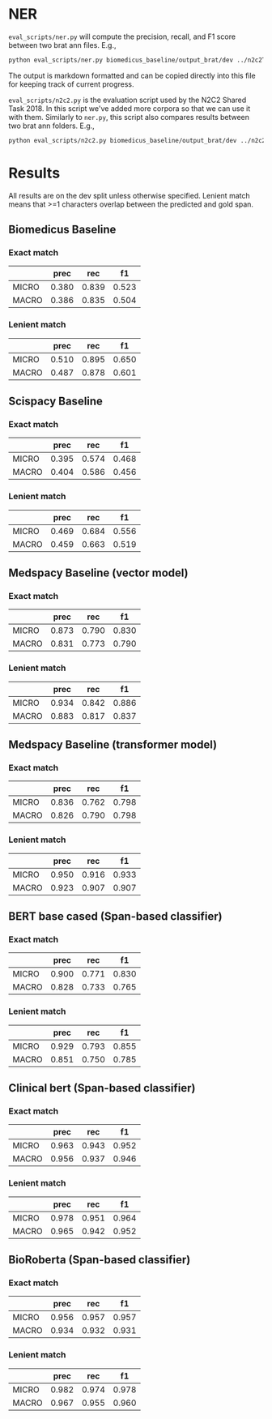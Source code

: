 # NER
`eval_scripts/ner.py` will compute the precision, recall, and F1 score between two brat ann files. E.g.,

```bash
python eval_scripts/ner.py biomedicus_baseline/output_brat/dev ../n2c2Track1TrainingData/data/dev/
```

The output is markdown formatted and can be copied directly into this file for keeping track of current progress.

`eval_scripts/n2c2.py` is the evaluation script used by the N2C2 Shared Task 2018. In this script we've added more corpora so that we can use it with them. Similarly to `ner.py`, this script also compares results between two brat ann folders. E.g.,

```bash
python eval_scripts/n2c2.py biomedicus_baseline/output_brat/dev ../n2c2Track1TrainingData/data/dev/ --ner-eval-corpus n2c2
```


# Results
All results are on the dev split unless otherwise specified.
Lenient match means that >=1 characters overlap between the predicted and gold span.

## Biomedicus Baseline
### Exact match
|      | prec  | rec   | f1    |
|------|-------|-------|-------|
|MICRO | 0.380 | 0.839 | 0.523 |
|MACRO | 0.386 | 0.835 | 0.504 |

### Lenient match
|      | prec  | rec   | f1    |
|------|-------|-------|-------|
|MICRO | 0.510 | 0.895 | 0.650 |
|MACRO | 0.487 | 0.878 | 0.601 |


## Scispacy Baseline
### Exact match
|      | prec  | rec   | f1    |
|------|-------|-------|-------|
|MICRO | 0.395 | 0.574 | 0.468 |
|MACRO | 0.404 | 0.586 | 0.456 |

### Lenient match
|      | prec  | rec   | f1    |
|------|-------|-------|-------|
|MICRO | 0.469 | 0.684 | 0.556 |
|MACRO | 0.459 | 0.663 | 0.519 |

## Medspacy Baseline (vector model)
### Exact match
|      | prec  | rec   | f1    |
|------|-------|-------|-------|
|MICRO | 0.873 | 0.790 | 0.830 |
|MACRO | 0.831 | 0.773 | 0.790 |

### Lenient match
|      | prec  | rec   | f1    |
|------|-------|-------|-------|
|MICRO | 0.934 | 0.842 | 0.886 |
|MACRO | 0.883 | 0.817 | 0.837 |

## Medspacy Baseline (transformer model)
### Exact match
|      | prec  | rec   | f1    |
|------|-------|-------|-------|
|MICRO | 0.836 | 0.762 | 0.798 |
|MACRO | 0.826 | 0.790 | 0.798 |

### Lenient match
|      | prec  | rec   | f1    |
|------|-------|-------|-------|
|MICRO | 0.950 | 0.916 | 0.933 |
|MACRO | 0.923 | 0.907 | 0.907 |

## BERT base cased (Span-based classifier)
### Exact match
|      | prec  | rec   | f1    |
|------|-------|-------|-------|
|MICRO | 0.900 | 0.771 | 0.830 |
|MACRO | 0.828 | 0.733 | 0.765 |

### Lenient match
|      | prec  | rec   | f1    |
|------|-------|-------|-------|
|MICRO | 0.929 | 0.793 | 0.855 |
|MACRO | 0.851 | 0.750 | 0.785 |

## Clinical bert (Span-based classifier)
### Exact match
|      | prec  | rec   | f1    |
|------|-------|-------|-------|
|MICRO | 0.963 | 0.943 | 0.952 |
|MACRO | 0.956 | 0.937 | 0.946 |

### Lenient match
|      | prec  | rec   | f1    |
|------|-------|-------|-------|
|MICRO | 0.978 | 0.951 | 0.964 |
|MACRO | 0.965 | 0.942 | 0.952 |

## BioRoberta (Span-based classifier)
### Exact match
|      | prec  | rec   | f1    |
|------|-------|-------|-------|
|MICRO | 0.956 | 0.957 | 0.957 |
|MACRO | 0.934 | 0.932 | 0.931 |

### Lenient match
|      | prec  | rec   | f1    |
|------|-------|-------|-------|
|MICRO | 0.982 | 0.974 | 0.978 |
|MACRO | 0.967 | 0.955 | 0.960 |
